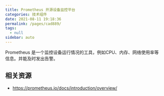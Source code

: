 ```yaml
---
title: Prometheus 开源设备监控平台
categories: 技术组件
date: 2021-08-11 19:18:36
permalink: /pages/cad889/
tags: 
  - null
sidebar: auto
---
```


Prometheus 是一个监控设备运行情况的工具，例如CPU、内存、网络使用率等信息。并能及时发出告警。

## 相关资源

- https://prometheus.io/docs/introduction/overview/
